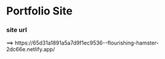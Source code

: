 <h1>Portfolio Site</h1> <h3>site url</h3> ==> https://65d31a1891a5a7d9f1ec9536--flourishing-hamster-2dc66e.netlify.app/
